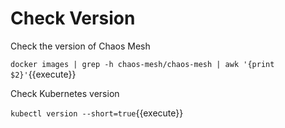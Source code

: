 # Check Version

Check the version of Chaos Mesh 

 `docker images | grep -h chaos-mesh/chaos-mesh | awk '{print $2}'`{{execute}}

Check Kubernetes version
 
 `kubectl version --short=true`{{execute}}